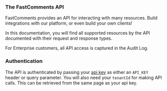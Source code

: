 ### The FastComments API

FastComments provides an API for interacting with many resources. Build integrations with our platform, or even build your own clients!

In this documentation, you will find all supported resources by the API documented with
their request and response types.

For Enterprise customers, all API access is captured in the Audit Log.

### Authentication

The API is authenticated by passing your [api key](https://fastcomments.com/auth/my-account/api-secret) as either an `API_KEY` header or query parameter. You will also need your `tenantId`
for making API calls. This can be retrieved from the same page as your api key.
